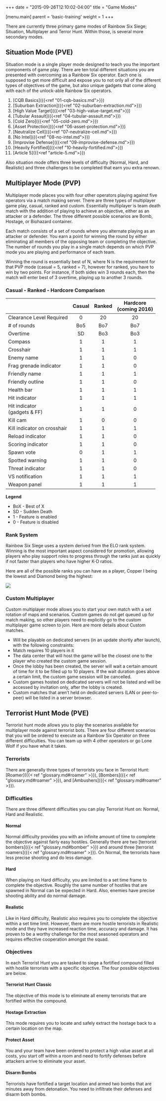 +++
date = "2015-09-26T12:10:02-04:00"
title = "Game Modes"

[menu.main]
  parent = 'basic-training'
  weight = 1
+++

There are currently three primary game modes of Rainbow Six Siege; Situation, Multiplayer and Terror Hunt. Within those, is several more secondary modes.

## Situation Mode (PVE)

Situation mode is a single player mode designed to teach you the important components of game play. There are ten total different situations you are presented with overcoming as a Rainbow Six operator. Each one is supposed to get more difficult and expose you to not only all of the different types of objectives of the game, but also unique gadgets that come along with each of the unlock-able Rainbow Six operators.

1. [CQB Basics]({{<ref "01-cqb-basics.md">}})
1. [Suburban Extraction]({{<ref "02-suburban-extraction.md">}})
1. [High Value Target]({{<ref "03-high-value-target.md">}})
1. [Tubular Assault]({{<ref "04-tubular-assault.md">}})
1. [Cold Zero]({{<ref "05-cold-zero.md">}})
1. [Asset Protection]({{<ref "06-asset-protection.md">}})
1. [Neutralize Cell]({{<ref "07-neutralize-cell.md">}})
1. [No Intel]({{<ref "08-no-intel.md">}})
1. [Improvise Defense]({{<ref "09-improvise-defense.md">}})
1. [Heavily Fortified]({{<ref "10-heavily-fortified.md">}})
1. [Article 5]({{<ref "article-5.md">}})

Also situation mode offers three levels of difficulty (Normal, Hard, and Realistic) and three challenges to be completed that earn you extra renown.

## Multiplayer Mode (PVP)

Multiplayer mode places you with four other operators playing against five operators via a match making server. There are three types of multiplayer game play, casual, ranked and custom. Essentially multiplayer is team death match with the addition of playing to achieve an objective, either as an attacker or a defender. The three different possible scenarios are Bomb, Hostage, or Biohazard container.

Each match consists of a set of rounds where you alternate playing as an attacker or defender. You earn a point for winning the round by either eliminating all members of the opposing team or completing the objective. The number of rounds you play in a single match depends on which PVP mode you are playing and performance of each team.

Winning the round is essentially best of N, where N is the requirement for that PVP mode (casual = 5, ranked = 7), however for ranked, you have to win by two points. For instance, if both sides win 3 rounds each, then the match will enter best of 3 overtime, playing up to another 3 rounds.

### Casual - Ranked - Hardcore Comparison

|                                 | Casual | Ranked | Hardcore<br>(coming 2016) |
| ------------------------------- | :----: | :----: | :-----------------------: |
| Clearance Level Required        | 0      | 20     | 20                        |
| # of rounds                     | Bo5    | Bo7    | Bo7                       |
| Overtime                        | SD     | Bo3    | Bo3                       |
| Compass                         | 1      | 1      | 1                         |
| Crosshair                       | 1      | 1      | 1                         |
| Enemy name                      | 1      | 1      | 0                         |
| Frag grenade indicator          | 1      | 1      | 0                         |
| Friendly name                   | 1      | 1      | 1                         |
| Friendly outline                | 1      | 1      | 0                         |
| Health bar                      | 1      | 1      | 1                         |
| Hit indicator                   | 1      | 1      | 1                         |
| Hit indicator<br>(gadgets & FF) | 1      | 1      | 0                         |
| Kill cam                        | 1      | 0      | 0                         |
| Kill indicator on crosshair     | 1      | 1      | 1                         |
| Reload indicator                | 1      | 1      | 0                         |
| Scoring indicator               | 1      | 1      | 0                         |
| Spawn vote                      | 0      | 1      | 1                         |
| Spotted warning                 | 1      | 1      | 0                         |
| Threat indicator                | 1      | 1      | 0                         |
| VS notification                 | 1      | 1      | 1                         |
| Weapon panel                    | 1      | 1      | 1                         |

**Legend**

* BoX - Best of X
* SD - Sudden Death
* 1 - Feature is enabled
* 0 - Feature is disabled

### Rank System

Rainbow Six Siege uses a system derived from the ELO rank system. Winning is the most important aspect considered for promotion, allowing players who play support roles to progress through the ranks just as quickly if not faster than players who have higher K-D ratios.

Here are all of the possible ranks you can have as a player, Copper I being the lowest and Diamond being the highest:

<img src="/images/ranks/all-ranks.png" class="img-rounded featured-image">

### Custom Multiplayer

Custom multiplayer mode allows you to start your own match with a set rotation of maps and scenarios. Custom games do not get queued up for match making, so other players need to explicitly go to the custom multiplayer game screen to join. Here are more details about Custom matches.

* Will be playable on dedicated servers (in an update shortly after launch), with the following constraints:
* Match requires 10 players in it
* The data center that will host the game will be the closest one to the player who created the custom game session.
* Once the lobby has been created, the server will wait a certain amount of time for it to be filled up to 10 players. If the wait duration goes above a certain limit, the custom game session will be cancelled.
* Custom games hosted on dedicated servers will not be listed and will be accessed by invitation only, after the lobby is created.
* Custom matches that aren’t held on dedicated servers (LAN or peer-to-peer) will be listed in a server browser.

## Terrorist Hunt Mode (PVE)

Terrorist hunt mode allows you to play the scenarios available for multiplayer mode against terrorist bots. There are four different scenarios that you will be ordered to execute as a Rainbow Six Operator on three different difficulties. You can team up with 4 other operators or go Lone Wolf if you have what it takes.

### Terrorists

There are generally three types of terrorists you face in Terrorist Hunt: [Roamer]({{< ref "glossary.md#roamer" >}}), [Bombers]({{< ref "glossary.md#roamer" >}}), and [Ambushers]({{< ref "glossary.md#roamer" >}}).

### Difficulties

There are three different difficulties you can play Terrorist Hunt on: Normal, Hard and Realistic.

#### Normal

Normal difficulty provides you with an infinite amount of time to complete the objective against fairly easy hostiles. Generally there are two [terrorist bombers]({{< ref "glossary.md#bomber" >}}) and around three [terrorist roamers]({{< ref "glossary.md#roamer" >}}). On Normal, the terrorists have less precise shooting and do less damage.

#### Hard

When playing on Hard difficulty, you are limited to a set time frame to complete the objective. Roughly the same number of hostiles that are spawned in Normal can be expected in Hard. Also, enemies have precise shooting ability and do normal damage.

#### Realistic

Like in Hard difficulty, Realistic also requires you to complete the objective within a set time limit. However, there are more hostile terrorists in Realistic mode and they have increased reaction time, accuracy and damage. It has proven to be a worthy challenge for the most seasoned operators and requires effective cooperation amongst the squad.

### Objectives

In each Terrorist Hunt you are tasked to siege a fortified compound filled with hostile terrorists with a specific objective. The four possible objectives are below.

#### Terrorist Hunt Classic

The objective of this mode is to eliminate all enemy terrorists that are fortified within the compound.

#### Hostage Extraction

This mode requires you to locate and safely extract the hostage back to a certain location on the map.

#### Protect Asset

You and your team have been ordered to protect a high value asset at all costs, you start off within a room and need to fortify defenses before attackers arrive to eliminate your asset.

#### Disarm Bombs

Terrorists have fortified a target location and armed two bombs that are minutes away from detonation. You need to infiltrate their defenses and disarm both bombs.
